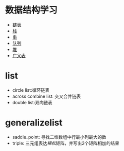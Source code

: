# 数据结构学习 #
- [链表](#list)
- [栈](#stack)
- [串](#string)
- [队列]($queue)
- [堆](#heap)
- [广义表]($generalizelist)

#  list
* circle list:循环链表
* across combine list: 交叉合并链表
* double list:双向链表
# generalizelist
* saddle_point: 寻找二维数组中行最小列最大的数
* triple: 三元组表达*稀松*矩阵，并写出2个矩阵相加的结果
